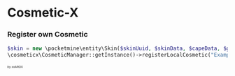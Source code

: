 # Cosmetic-X

### Register own Cosmetic
```php
$skin = new \pocketmine\entity\Skin($skinUuid, $skinData, $capeData, $geometryName, $geometryData);
\cosmeticx\CosmeticManager::getInstance()->registerLocalCosmetic("Example", $skin);
```




<sub><sub><sub><sub>by xxAROX